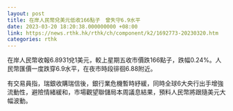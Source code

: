 ```yaml
---
layout: post
title: 在岸人民幣兌美元低收166點子　曾失守6.9水平
date: 2023-03-20 18:20:38.000000000 +08:00
link: https://news.rthk.hk/rthk/ch/component/k2/1692773-20230320.htm
categories: rthk
---
```


在岸人民幣收報6.8931兌1美元，較上星期五收市價跌166點子，跌幅0.24%。人民幣匯價一度跌穿6.9水平，在夜市時段徘徊6.88附近。

有交易員指，瑞銀收購瑞信後，銀行業危機暫時紓緩，同時全球6大央行出手增強流動性，避險情緒緩和，市場觀望聯儲局本周議息結果，預料人民幣將跟隨美元大幅波動。
